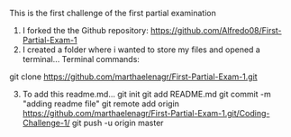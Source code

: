 
This is the first challenge of the first partial examination

1. I forked the the Github repository: https://github.com/Alfredo08/First-Partial-Exam-1
2. I created a folder where i wanted to store my files and opened a terminal...
Terminal commands:

git clone https://github.com/marthaelenagr/First-Partial-Exam-1.git

3. To add this readme.md...
git init
git add README.md
git commit -m "adding readme file"
git remote add origin https://github.com/marthaelenagr/First-Partial-Exam-1.git/Coding-Challenge-1/
git push -u origin master

